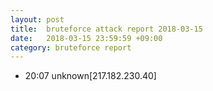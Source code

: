 ```yaml
---
layout: post
title:  bruteforce attack report 2018-03-15
date:   2018-03-15 23:59:59 +09:00
category: bruteforce report
---
```


* 20:07 unknown[217.182.230.40]
